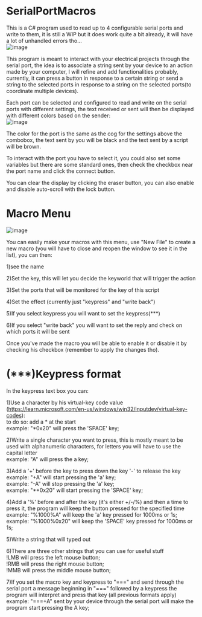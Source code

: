 # SerialPortMacros
This is a C# program used to read up to 4 configurable serial ports and write to them, it is still a WIP but it does work quite a bit already, it will have a lot of unhandled errors tho...  
![image](https://github.com/Agasaworkshop/SerialPortMacros/assets/142116808/7aad28a2-f5ec-4e63-9603-f375e05a9e6d)
  
This program is meant to interact with your electrical projects through the serial port, the idea is to associate a string sent by your device to an action made by your computer, I will refine and add functionalities probably, currently, it can press a button in response to a certain string or send a string to the selected ports in response to a string on the selected ports(to coordinate multiple devices).  
  
Each port can be selected and configured to read and write on the serial ports with different settings, the text received or sent will then be displayed with different colors based on the sender:  
![image](https://github.com/Agasaworkshop/SerialPortMacros/assets/142116808/32f5f7ad-ac02-49c2-99a0-e8922e756a08)
  
The color for the port is the same as the cog for the settings above the combobox, the text sent by you will be black and the text sent by a script will be brown.  
  
To interact with the port you have to select it, you could also set some variables but there are some standard ones, then check the checkbox near the port name and click the connect button.  
  
You can clear the display by clicking the eraser button, you can also enable and disable auto-scroll with the lock button.  
  
# Macro Menu
![image](https://github.com/Agasaworkshop/SerialPortMacros/assets/142116808/057b1100-a02f-4a6a-84e4-77cb438d2151)
  
You can easily make your macros with this menu, use "New File" to create a new macro (you will have to close and reopen the window to see it in the list), you can then:  
  
  1)see the name  
    
  2)Set the key, this will let you decide the keyworld that will trigger the action  
    
  3)Set the ports that will be monitored for the key of this script  
    
  4)Set the effect (currently just "keypress" and "write back")    
    
  5)If you select keypress you will want to set the keypress(***)  
    
  6)If you select "write back" you will want to set the reply and check on which ports it will be sent  

Once you've made the macro you will be able to enable it or disable it by checking his checkbox (remember to apply the changes tho).  

# (***)Keypress format
In the keypress text box you can:  
  
  1)Use a character by his virtual-key code value (https://learn.microsoft.com/en-us/windows/win32/inputdev/virtual-key-codes):  
    to do so: add a * at the start    
      example: "*0x20" will press the 'SPACE' key;  
        
  2)Write a single character you want to press, this is mostly meant to be used with alphanumeric characters, for letters you will have to use the capital letter  
      example: "A" will press the a key;  
      
  3)Add a '+' before the key to press down the key '-' to release the key  
      example: "+A" will start pressing the 'a' key;   
      example: "-A" will stop pressing the 'a' key;  
      example: "*+0x20" will start pressing the 'SPACE' key;  
      
  4)Add a '%' before and after the key (it's either +/-/%) and then a time to press it, the program will keep the button pressed for the specified time  
      example: "%1000%A" will keep the 'a' key pressed for 1000ms or 1s;   
      example: "%1000%0x20" will keep the 'SPACE' key pressed for 1000ms or 1s;  
      
  5)Write a string that will typed out  
  
  6)There are three other strings that you can use for useful stuff  
      !LMB will press the left mouse button;  
      !RMB will press the right mouse button;  
      !MMB will press the middle mouse button;  

  7)If you set the macro key and keypress to "===" and send through the serial port a message beginning in "===" followed by a keypress the program will interpret and press that key (all previous formats apply)
      example: "===+A" sent by your device through the serial port will make the program start pressing the A key;

